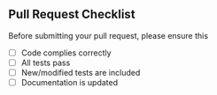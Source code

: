 ## Pull Request Checklist
Before submitting your pull request, please ensure this

- [ ] Code complies correctly
- [ ] All tests pass
- [ ] New/modified tests are included
- [ ] Documentation is updated